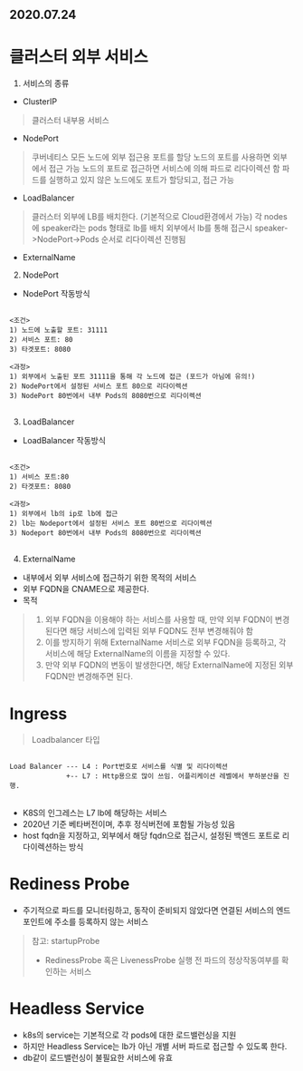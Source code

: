 2020.07.24
-----------

클러스터 외부 서비스
=================
1) 서비스의 종류
* ClusterIP
> 클러스터 내부용 서비스
* NodePort
> 쿠버네티스 모든 노드에 외부 접근용 포트를 할당
> 노드의 포트를 사용하면 외부에서 접근 가능
> 노드의 포트로 접근하면 서비스에 의해 파드로 리다이렉션 함
> 파드를 실행하고 있지 않은 노드에도 포트가 할당되고, 접근 가능
* LoadBalancer
> 클러스터 외부에 LB를 배치한다. (기본적으로 Cloud환경에서 가능)
> 각 nodes에 speaker라는 pods 형태로 lb를 배치
> 외부에서 lb를 통해 접근시 speaker->NodePort->Pods 순서로 리다이렉션 진행됨

* ExternalName

2) NodePort
* NodePort 작동방식
<pre>
<code>
<조건>
1) 노드에 노출할 포트: 31111
2) 서비스 포트: 80
3) 타겟포트: 8080

<과정>
1) 외부에서 노출된 포트 31111을 통해 각 노드에 접근 (포드가 아님에 유의!)
2) NodePort에서 설정된 서비스 포트 80으로 리다이렉션
3) NodePort 80번에서 내부 Pods의 8080번으로 리다이렉션
</code>
</pre>

3) LoadBalancer
* LoadBalancer 작동방식
<pre>
<code>
<조건>
1) 서비스 포트:80
2) 타겟포트: 8080

<과정>
1) 외부에서 lb의 ip로 lb에 접근
2) lb는 Nodeport에서 설정된 서비스 포트 80번으로 리다이렉션
3) Nodeport 80번에서 내부 Pods의 8080번으로 리다이렉션
</code>
</pre>

4) ExternalName
* 내부에서 외부 서비스에 접근하기 위한 목적의 서비스
* 외부 FQDN을 CNAME으로 제공한다.
* 목적
> 1) 외부 FQDN을 이용해야 하는 서비스를 사용할 때, 만약 외부 FQDN이 변경된다면 해당 서비스에 입력된 외부 FQDN도 전부 변경해줘야 함
> 2) 이를 방지하기 위해 ExternalName 서비스로 외부 FQDN을 등록하고, 각 서비스에 해당 ExternalName의 이름을 지정할 수 있다.
> 3) 만약 외부 FQDN의 변동이 발생한다면, 해당 ExternalName에 지정된 외부 FQDN만 변경해주면 된다.

Ingress
=======
> Loadbalancer 타입
<pre>
<code>
Load Balancer --- L4 : Port번호로 서비스를 식별 및 리다이렉션
              +-- L7 : Http용으로 많이 쓰임. 어플리케이션 레벨에서 부하분산을 진행.
</code>
</pre>

* K8S의 인그레스는 L7 lb에 해당하는 서비스
* 2020년 기준 베타버전이며, 추후 정식버전에 포함될 가능성 있음
* host fqdn을 지정하고, 외부에서 해당 fqdn으로 접근시, 설정된 백엔드 포트로 리다이렉션하는 방식

Rediness Probe
===============
* 주기적으로 파드를 모니터링하고, 동작이 준비되지 않았다면 연결된 서비스의 엔드포인트에 주소를 등록하지 않는 서비스
> 참고: startupProbe
> * RedinessProbe 혹은 LivenessProbe 실행 전 파드의 정상작동여부를 확인하는 서비스

Headless Service
================
* k8s의 service는 기본적으로 각 pods에 대한 로드밸런싱을 지원
* 하지만 Headless Service는 lb가 아닌 개별 서버 파드로 접근할 수 있도록 한다.
* db같이 로드밸런싱이 불필요한 서비스에 유효
